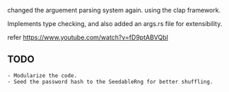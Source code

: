 changed the arguement parsing system again. using the clap framework. 

Implements type checking, and also added an args.rs file for extensibility.

refer https://www.youtube.com/watch?v=fD9ptABVQbI

## TODO
    - Modularize the code.
    - Seed the password hash to the SeedableRng for better shuffling.
